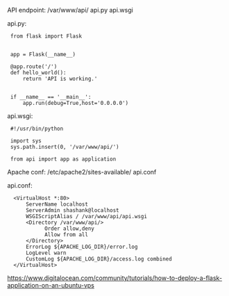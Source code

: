 API endpoint:
/var/www/api/
   api.py
   api.wsgi
   
   api.py:
   ```
    from flask import Flask


    app = Flask(__name__)

    @app.route('/')
    def hello_world():
        return 'API is working.'


    if __name__ == '__main__':
        app.run(debug=True,host='0.0.0.0')
   ```
   
   api.wsgi:
   ```
    #!/usr/bin/python

    import sys
    sys.path.insert(0, '/var/www/api/')

    from api import app as application
   ```

Apache conf:
/etc/apache2/sites-available/
  api.conf
  
  api.conf:
  ```
    <VirtualHost *:80>
	    ServerName localhost
	    ServerAdmin shashank@localhost
	    WSGIScriptAlias / /var/www/api/api.wsgi
	    <Directory /var/www/api/>
		      Order allow,deny
		      Allow from all
	    </Directory>
	    ErrorLog ${APACHE_LOG_DIR}/error.log
	    LogLevel warn
	    CustomLog ${APACHE_LOG_DIR}/access.log combined
    </VirtualHost>
   ```
   
https://www.digitalocean.com/community/tutorials/how-to-deploy-a-flask-application-on-an-ubuntu-vps
